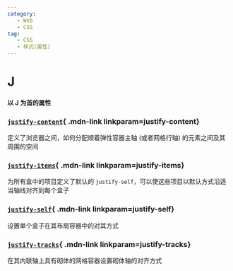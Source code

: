 ```yaml
---
category:
   - Web
   - CSS
tag:
   - CSS
   - 样式(属性)  
---
```


# J

#### 以 J 为首的属性

<Mcard>

### [`justify-content`][zh-link]{ .mdn-link linkparam=justify-content}
定义了浏览器之间，如何分配顺着弹性容器主轴 (或者网格行轴) 的元素之间及其周围的空间
</Mcard>

<Mcard>

### [`justify-items`][zh-link]{ .mdn-link linkparam=justify-items}
为所有盒中的项目定义了默认的 `justify-self`，可以使这些项目以默认方式沿适当轴线对齐到每个盒子
</Mcard>

<Mcard>

### [`justify-self`][zh-link]{ .mdn-link linkparam=justify-self}
设置单个盒子在其布局容器中的对其方式
</Mcard>

<Mcard>

### [`justify-tracks`][en-link]{ .mdn-link linkparam=justify-tracks}
在其内联轴上具有砌体的网格容器设置砌体轴的对齐方式
</Mcard>

[zh-link]:https://developer.mozilla.org/zh-CN/docs/Web/CSS/
[en-link]:https://developer.mozilla.org/en-US/docs/Web/CSS/